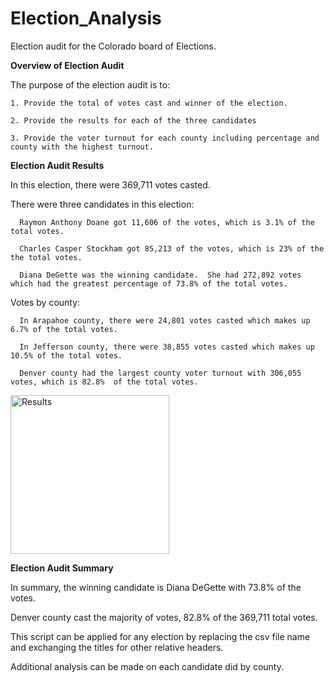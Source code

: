 # Election_Analysis
  
  Election audit for the Colorado board of Elections. 
  
**Overview of Election Audit**

  The purpose of the election audit is to:
  
    1. Provide the total of votes cast and winner of the election.
    
    2. Provide the results for each of the three candidates
    
    3. Provide the voter turnout for each county including percentage and county with the highest turnout. 
  
**Election Audit Results**

  In this election, there were 369,711 votes casted.  
   
  There were three candidates in this election:
  
      Raymon Anthony Doane got 11,606 of the votes, which is 3.1% of the total votes. 
  
      Charles Casper Stockham got 85,213 of the votes, which is 23% of the the total votes. 
  
      Diana DeGette was the winning candidate.  She had 272,892 votes which had the greatest percentage of 73.8% of the total votes. 
  
  Votes by county:
  
      In Arapahoe county, there were 24,801 votes casted which makes up 6.7% of the total votes.
  
      In Jefferson county, there were 38,855 votes casted which makes up 10.5% of the total votes. 
  
      Denver county had the largest county voter turnout with 306,055 votes, which is 82.8%  of the total votes.
  
  <img width="254" alt="Results" src="https://user-images.githubusercontent.com/111452227/193949584-59ed2b36-aec7-4405-b311-d766593a3ff8.png">


**Election Audit Summary**

  In summary, the winning candidate is Diana DeGette with 73.8% of the votes.  
  
  Denver county cast the majority of votes, 82.8% of the 369,711 total votes.  


  This script can be applied for any election by replacing the csv file name and exchanging the titles for other relative headers. 
  
  Additional analysis can be made on each candidate did by county.  

